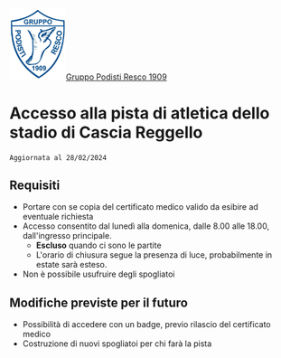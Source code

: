 <img src="media/logo-podisti-resco.jpg" width="100">[Gruppo Podisti Resco 1909](http://www.podistiresco.it/)
# Accesso alla pista di atletica dello stadio di Cascia Reggello

    Aggiornata al 28/02/2024

## Requisiti

 - Portare con se copia del certificato medico valido da esibire ad eventuale richiesta
 - Accesso consentito dal lunedì alla domenica, dalle 8.00 alle 18.00, dall'ingresso principale.
	 - **Escluso** quando ci sono le partite
	 - L'orario di chiusura segue la presenza di luce, probabilmente in estate sarà esteso.
 - Non è possibile usufruire degli spogliatoi

## Modifiche previste per il futuro

 - Possibilità di accedere con un badge, previo rilascio del certificato medico
 - Costruzione di nuovi spogliatoi per chi farà la pista


